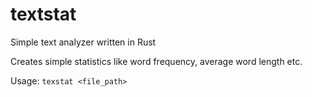 # textstat
Simple text analyzer written in Rust 

Creates simple statistics like word frequency, average word length etc.

Usage:
`texstat <file_path>`
